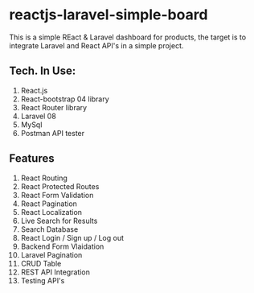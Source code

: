 # reactjs-laravel-simple-board
This is a simple REact & Laravel dashboard for products, the target is to integrate Laravel and React API's in a simple project.

## Tech. In Use:
1. React.js
2. React-bootstrap 04 library
3. React Router library
5. Laravel 08
6. MySql
7. Postman API tester


## Features
1. React Routing
2. React Protected Routes
3. React Form Validation
4. React Pagination
5. React Localization
6. Live Search for Results
7. Search Database
8. React Login / Sign up / Log out
9. Backend Form Vlaidation
10. Laravel Pagination
11. CRUD Table
12. REST API Integration
14. Testing API's
